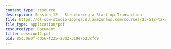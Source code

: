 ```yaml
---
content_type: resource
description: Session 12 - Structuring a Start-up Transaction
file: https://ol-ocw-studio-app-qa.s3.amazonaws.com/courses/15-518-taxes-and-business-strategy-fall-2002/85c3090fcd56f22520d2319e7613cfd9_session12.pdf
file_type: application/pdf
resourcetype: Document
title: session12.pdf
uid: 85c3090f-cd56-f225-20d2-319e7613cfd9
---
```

